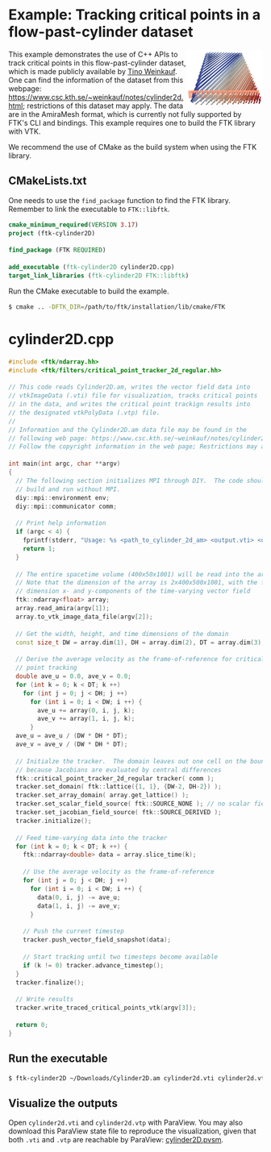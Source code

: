 # Example: Tracking critical points in a flow-past-cylinder dataset

<img align="right" width="30%" src="images/cylinder2d.png">

This example demonstrates the use of C++ APIs to track critical points in this flow-past-cylinder dataset, which is made publicly available by [Tino Weinkauf](https://www.csc.kth.se/~weinkauf/).  One can find the information of the dataset from this webpage: https://www.csc.kth.se/~weinkauf/notes/cylinder2d.html; restrictions of this dataset may apply.  The data are in the AmiraMesh format, which is currently not fully supported by FTK's CLI and bindings.  This example requires one to build the FTK library with VTK.

We recommend the use of CMake as the build system when using the FTK library. 

## CMakeLists.txt

One needs to use the `find_package` function to find the FTK library.  Remember to link the executable to `FTK::libftk`.  

```cmake
cmake_minimum_required(VERSION 3.17)
project (ftk-cylinder2D)

find_package (FTK REQUIRED)

add_executable (ftk-cylinder2D cylinder2D.cpp)
target_link_libraries (ftk-cylinder2D FTK::libftk)
```

Run the CMake executable to build the example.

```bash
$ cmake .. -DFTK_DIR=/path/to/ftk/installation/lib/cmake/FTK
```

# cylinder2D.cpp

```c++
#include <ftk/ndarray.hh>
#include <ftk/filters/critical_point_tracker_2d_regular.hh>
  
// This code reads Cylinder2D.am, writes the vector field data into 
// vtkImageData (.vti) file for visualization, tracks critical points 
// in the data, and writes the critical point trackign results into 
// the designated vtkPolyData (.vtp) file.
//
// Information and the Cylinder2D.am data file may be found in the 
// following web page: https://www.csc.kth.se/~weinkauf/notes/cylinder2d.html
// Follow the copyright information in the web page; Restrictions may apply.  

int main(int argc, char **argv)
{
  // The following section initializes MPI through DIY.  The code should 
  // build and run without MPI.
  diy::mpi::environment env;   
  diy::mpi::communicator comm;

  // Print help information
  if (argc < 4) {
    fprintf(stderr, "Usage: %s <path_to_cylinder_2d_am> <output.vti> <output.vtp>\n", argv[0]);
    return 1;
  }

  // The entire spacetime volume (400x50x1001) will be read into the array
  // Note that the dimension of the array is 2x400x500x1001, with the first
  // dimension x- and y-components of the time-varying vector field
  ftk::ndarray<float> array;
  array.read_amira(argv[1]);
  array.to_vtk_image_data_file(argv[2]);
 
  // Get the width, height, and time dimensions of the domain
  const size_t DW = array.dim(1), DH = array.dim(2), DT = array.dim(3);

  // Derive the average velocity as the frame-of-reference for critical 
  // point tracking
  double ave_u = 0.0, ave_v = 0.0;
  for (int k = 0; k < DT; k ++)
    for (int j = 0; j < DH; j ++)
      for (int i = 0; i < DW; i ++) {
        ave_u += array(0, i, j, k);
        ave_v += array(1, i, j, k);
      }
  ave_u = ave_u / (DW * DH * DT);
  ave_v = ave_v / (DW * DH * DT);

  // Initialze the tracker.  The domain leaves out one cell on the boundary 
  // because Jacobians are evaluated by central differences
  ftk::critical_point_tracker_2d_regular tracker( comm );
  tracker.set_domain( ftk::lattice({1, 1}, {DW-2, DH-2}) ); 
  tracker.set_array_domain( array.get_lattice() );
  tracker.set_scalar_field_source( ftk::SOURCE_NONE ); // no scalar field
  tracker.set_jacobian_field_source( ftk::SOURCE_DERIVED );
  tracker.initialize();

  // Feed time-varying data into the tracker
  for (int k = 0; k < DT; k ++) {
    ftk::ndarray<double> data = array.slice_time(k);

    // Use the average velocity as the frame-of-reference
    for (int j = 0; j < DH; j ++)
      for (int i = 0; i < DW; i ++) {
        data(0, i, j) -= ave_u;
        data(1, i, j) -= ave_v;
      }

    // Push the current timestep
    tracker.push_vector_field_snapshot(data);

    // Start tracking until two timesteps become available
    if (k != 0) tracker.advance_timestep();
  }
  tracker.finalize();

  // Write results
  tracker.write_traced_critical_points_vtk(argv[3]);

  return 0;
}
```

## Run the executable

```bash
$ ftk-cylinder2D ~/Downloads/Cylinder2D.am cylinder2d.vti cylinder2d.vtp
```

## Visualize the outputs

Open `cylinder2d.vti` and `cylinder2d.vtp` with ParaView.  You may also download this ParaView state file to reproduce the visualization, given that both `.vti` and `.vtp` are reachable by ParaView: [cylinder2D.pvsm](pvsm/cylinder2D.pvsm).

